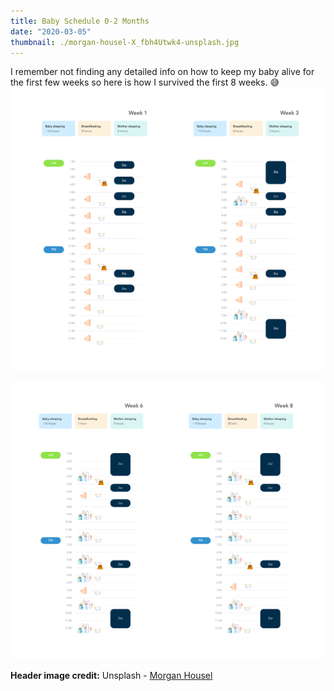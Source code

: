 ```yaml
---
title: Baby Schedule 0-2 Months
date: "2020-03-05"
thumbnail: ./morgan-housel-X_fbh4Utwk4-unsplash.jpg
---
```

I remember not finding any detailed info on how to keep my baby alive for the first few weeks so here is how I survived the first 8 weeks. 😅 
![](./wk1-4.png)

![](./wk5-8.png)

**Header image credit:** Unsplash - [Morgan Housel](https://unsplash.com/photos/X_fbh4Utwk4)